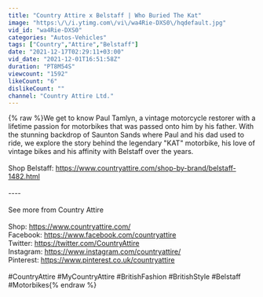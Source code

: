 ```yaml
---
title: "Country Attire x Belstaff | Who Buried The Kat"
image: "https:\/\/i.ytimg.com\/vi\/wa4Rie-DXS0\/hqdefault.jpg"
vid_id: "wa4Rie-DXS0"
categories: "Autos-Vehicles"
tags: ["Country","Attire","Belstaff"]
date: "2021-12-17T02:29:11+03:00"
vid_date: "2021-12-01T16:51:58Z"
duration: "PT8M54S"
viewcount: "1592"
likeCount: "6"
dislikeCount: ""
channel: "Country Attire Ltd."
---
```

{% raw %}We get to know Paul Tamlyn, a vintage motorcycle restorer with a lifetime passion for motorbikes that was passed onto him by his father. With the stunning backdrop of Saunton Sands where Paul and his dad used to ride, we explore the story behind the legendary &quot;KAT&quot; motorbike, his love of vintage bikes and his affinity with Belstaff over the years. <br /><br />Shop Belstaff: <a rel="nofollow" target="blank" href="https://www.countryattire.com/shop-by-brand/belstaff-1482.html">https://www.countryattire.com/shop-by-brand/belstaff-1482.html</a><br /><br />----<br /><br />See more from Country Attire<br /><br />Shop: <a rel="nofollow" target="blank" href="https://www.countryattire.com/">https://www.countryattire.com/</a><br />Facebook: <a rel="nofollow" target="blank" href="https://www.facebook.com/countryattire">https://www.facebook.com/countryattire</a><br />Twitter: <a rel="nofollow" target="blank" href="https://twitter.com/CountryAttire">https://twitter.com/CountryAttire</a><br />Instagram: <a rel="nofollow" target="blank" href="https://www.instagram.com/countryattire/">https://www.instagram.com/countryattire/</a><br />Pinterest: <a rel="nofollow" target="blank" href="https://www.pinterest.co.uk/countryattire">https://www.pinterest.co.uk/countryattire</a><br /><br />#CountryAttire #MyCountryAttire #BritishFashion #BritishStyle #Belstaff  #Motorbikes{% endraw %}
